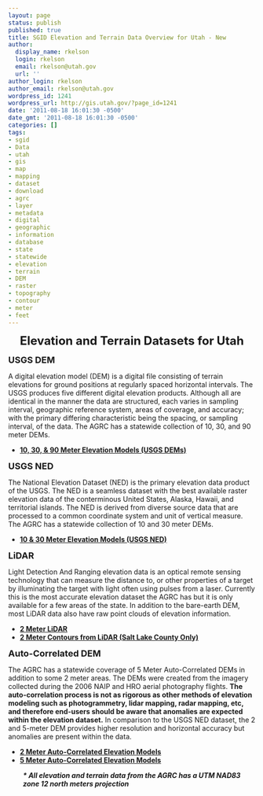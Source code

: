 ```yaml
---
layout: page
status: publish
published: true
title: SGID Elevation and Terrain Data Overview for Utah - New
author:
  display_name: rkelson
  login: rkelson
  email: rkelson@utah.gov
  url: ''
author_login: rkelson
author_email: rkelson@utah.gov
wordpress_id: 1241
wordpress_url: http://gis.utah.gov/?page_id=1241
date: '2011-08-18 16:01:30 -0500'
date_gmt: '2011-08-18 16:01:30 -0500'
categories: []
tags:
- sgid
- Data
- utah
- gis
- map
- mapping
- dataset
- download
- agrc
- layer
- metadata
- digital
- geographic
- information
- database
- state
- statewide
- elevation
- terrain
- DEM
- raster
- topography
- contour
- meter
- feet
---
```

<p style="text-align: center;"><strong style="font-size: 24px;">Elevation and Terrain Datasets for Utah</strong></p>
<p><strong style="font-size: 18px;">USGS DEM</strong></p>
<p>A digital elevation model (DEM) is a digital file consisting of terrain elevations for ground positions at regularly spaced horizontal intervals. The USGS produces five different digital elevation products. Although all are identical in the manner the data are structured, each varies in sampling interval, geographic reference system, areas of coverage, and accuracy; with the primary differing characteristic being the spacing, or sampling interval, of the data. The AGRC has a statewide collection of 10, 30, and 90 meter DEMs.</p>
<ul>
<li><a href="/elevation-terrain-data/10-30-90-meter-elevation-models-usgs-dems"><strong>10, 30, &amp; 90 Meter Elevation Models (USGS DEMs)</strong></a></li>
</ul>
<p><strong style="font-size: 18px;">USGS NED</strong></p>
<p>The National Elevation Dataset (NED) is the primary elevation data product of the USGS. The NED is a seamless dataset with the best available raster elevation data of the conterminous United States, Alaska, Hawaii, and territorial islands. The NED is derived from diverse source data that are processed to a common coordinate system and unit of vertical measure. The AGRC has a statewide collection of 10 and 30 meter DEMs.</p>
<ul>
<li><a href="/data/elevation-terrain-data/10-30-meter-elevation-models-usgs-ned/"><strong>10 &amp; 30 Meter Elevation Models (USGS NED)</strong></a></li>
</ul>
<p><strong style="font-size: 18px;">LiDAR</strong></p>
<p>Light Detection And Ranging elevation data is an optical remote sensing technology that can measure the distance to, or other properties of a target by illuminating the target with light often using pulses from a laser. Currently this is the most accurate elevation dataset the AGRC has but it is only available for a few areas of the state. In addition to the bare-earth DEM, most LiDAR data also have raw point clouds of elevation information.</p>
<ul>
<li><a href="/data/elevation-terrain-data/2-meter-lidar/"><strong>2 Meter LiDAR</strong></a></li>
<li><a href="/data/elevation-terrain-data/2-meter-contours-salt-lake-county-only/"><strong>2 Meter Contours from LiDAR (Salt Lake County Only)</strong></a></li>
</ul>
<p><strong style="font-size: 18px;">Auto-Correlated DEM</strong></p>
<p>The AGRC has a statewide coverage of 5 Meter Auto-Correlated DEMs in addition to some 2 meter areas. The DEMs were created from the imagery collected during the 2006 NAIP and HRO aerial photography flights. <strong>The auto-correlation process is not as rigorous as other methods of elevation modeling such as photogrammetry, lidar mapping, radar mapping, etc, and therefore end-users should be aware that anomalies are expected within the elevation dataset.</strong> In comparison to the USGS NED dataset, the 2 and 5-meter DEM provides higher resolution and horizontal accuracy but anomalies are present within the data.</p>
<ul>
<li><a href="/data/elevation-terrain-data/5-meter-auto-correlated-elevation-models/"><strong><strong>2 Meter Auto-Correlated Elevation Models</strong></strong></a></li>
<li><a href="/data/elevation-terrain-data/5-meter-auto-correlated-elevation-models/"><strong>5 Meter Auto-Correlated Elevation Models</strong></a></li>
</ul>
<p style="padding-left: 30px;"><em><strong>* </strong><strong>All elevation and terrain data from the AGRC </strong><strong>has a </strong><strong>UTM NAD83 zone 12 north meters</strong><strong> projection</strong></em></p>
